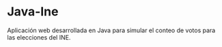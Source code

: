 # Java-Ine
Aplicación web desarrollada en Java para simular el conteo de votos para las elecciones del INE.
